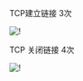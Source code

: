 TCP建立链接 3次

![!](http://i13.tietuku.com/e08b10822cdbb898.png)

TCP 关闭链接 4次

![!](http://i11.tietuku.com/f2f8be4a8e2b1d36.png)


